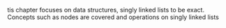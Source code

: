 tis chapter focuses on data structures, singly linked lists to be exact. Concepts such as nodes are covered and operations on singly linked lists
